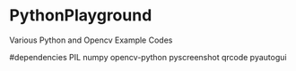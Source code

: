 # PythonPlayground
Various Python and Opencv Example Codes

#dependencies
PIL
numpy
opencv-python
pyscreenshot
qrcode
pyautogui
